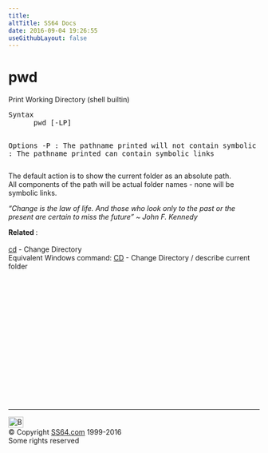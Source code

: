```yaml
---
title:
altTitle: SS64 Docs
date: 2016-09-04 19:26:55
useGithubLayout: false
---
```

<!-- #BeginLibraryItem "/Library/head_bash.lbi" --><!-- #EndLibraryItem --><h1>pwd</h1> 
<p>Print Working Directory (shell builtin) </p>
<pre>Syntax
      pwd [-LP]

Options
      -P  : The pathname printed will not contain symbolic links.
      -L  : The pathname printed can contain symbolic links</pre>
<p>The default action is to show the current folder as an absolute 
  path.<br>
  All components of the path will be actual folder names - none will be symbolic 
  links. </p>
<p class="quote"><i>“Change is the law of life.  And those who look only to the past or  the present are certain to miss the future” ~ John F. Kennedy</i></p>
<p><b>Related </b>:<br>
  <br>
  <a href="cd.html">cd</a> - Change Directory<br>
Equivalent Windows command: 
  <a href="../nt/cd.html">CD</a> - Change Directory / describe current folder 
</p><!-- #BeginLibraryItem "/Library/foot_bash.lbi" --><p>
<!-- bash300 -->
<ins class="adsbygoogle" style="display:inline-block;width:300px;height:250px" data-ad-client="ca-pub-6140977852749469" data-ad-slot="4615356305"></ins>
<script>
(adsbygoogle = window.adsbygoogle || []).push({});
</script></p>
<hr>
<div id="bl" class="footer"><a href="pwd.html#"><img src="../images/top.png" width="30" height="22" alt="Back to the Top"></a></div>
<div id="br" class="footer, tagline">© Copyright <a href="../index.html">SS64.com</a> 1999-2016<br>
Some rights reserved</div><!-- #EndLibraryItem -->

